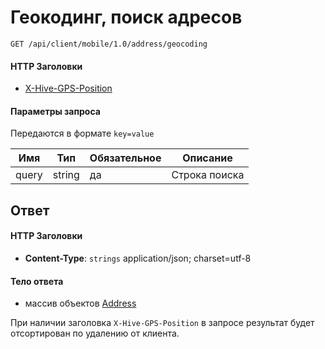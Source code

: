 # Геокодинг, поиск адресов

`GET /api/client/mobile/1.0/address/geocoding`

#### HTTP Заголовки
* [X-Hive-GPS-Position](http_headers.md)

#### Параметры запроса
Передаются в формате `key=value`

Имя | Тип | Обязательное | Описание
--- | --- | --- | ---
query | string | да | Строка поиска


 ## Ответ
 
#### HTTP Заголовки
* **Content-Type**:	`strings` application/json; charset=utf-8

#### Тело ответа
* массив объектов [Address](objects.md#address-fields)


При наличии заголовка `X-Hive-GPS-Position` в запросе результат будет отсортирован по удалению от клиента.


